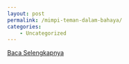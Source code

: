 ```yaml
---
layout: post
permalink: /mimpi-teman-dalam-bahaya/
categories:
    - Uncategorized
---
```


[Baca Selengkapnya](/10)